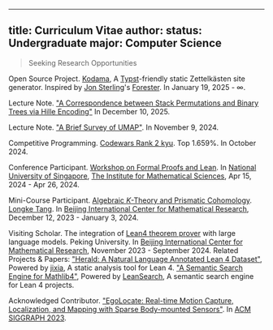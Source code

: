 
---
title: Curriculum Vitae
author: [](/kokic.md)
status: Undergraduate
major: Computer Science
---

<link link rel="stylesheet" href="./assets/cv-style.css">

> Seeking Research Opportunities

Open Source Project. [Kodama](https://github.com/kokic/kodama), A [Typst](https://typst.app/)-friendly static Zettelkästen site generator. Inspired by [Jon Sterling](https://www.jonmsterling.com/index/index.xml)'s [Forester](https://www.forester-notes.org/index/index.xml). In January 19, 2025 - $\infty$. 

Lecture Note. ["A Correspondence between Stack Permutations and Binary Trees via Hille Encoding"](https://kokic.github.io/assets/publications/A%20Correspondence%20between%20Stack%20Permutations%20and%20Binary%20Trees%20via%20Hille%20Encoding.pdf) In December 10, 2025. 

Lecture Note. ["A Brief Survey of UMAP"](https://kokic.github.io/assets/publications/assets/publications/A%20Brief%20Survey%20of%20UMAP.pdf). In  November 9, 2024. 

Competitive Programming. [Codewars Rank 2 kyu](https://www.codewars.com/users/kokic). Top 1.659%. In October 2024. 

Conference Participant. [Workshop on Formal Proofs and Lean](https://ims.nus.edu.sg/events/formalproofslean/). In [National University of Singapore](https://www.nus.edu.sg/), [The Institute for Mathematical Sciences](https://ims.nus.edu.sg/), Apr 15, 2024 - Apr 26, 2024. 

Mini-Course Participant. [Algebraic $K$-Theory and Prismatic Cohomology](https://bicmr.pku.edu.cn/content/show/70-3167.html?catid=KiQhKyYs).  [Longke Tang](https://web.math.princeton.edu/~longket/). In [Beijing International Center for Mathematical Research][bicmr], December 12, 2023 - January 3, 2024. 

Visiting Scholar. The integration of [Lean4 theorem prover](https://lean-lang.org/) with large language models. Peking University. In [Beijing International Center for Mathematical Research][bicmr], November 2023 - September 2024. Related Projects & Papers: ["Herald: A Natural Language Annotated Lean 4 Dataset"](https://arxiv.org/abs/2410.10878v2), Powered by [jixia](https://github.com/frenzymath/jixia), A static analysis tool for Lean 4. ["A Semantic Search Engine for Mathlib4"](https://arxiv.org/abs/2403.13310), Powered by [LeanSearch](https://github.com/frenzymath/LeanSearch), A semantic search engine for Lean 4 projects. 

Acknowledged Contributor. ["EgoLocate: Real-time Motion Capture, Localization, and Mapping with Sparse Body-mounted Sensors"](https://dl.acm.org/doi/10.1145/3592099). In [ACM SIGGRAPH 2023](https://s2023.siggraph.org/). 

[bicmr]: https://bicmr.pku.edu.cn
